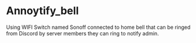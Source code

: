 # Annoytify_bell
Using WIFI Switch named Sonoff connected to home bell that can be ringed from Discord by server members they can ring to notify admin.
